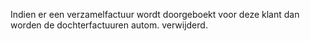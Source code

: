 Indien er een verzamelfactuur wordt doorgeboekt voor deze klant dan worden de dochterfactuuren autom. verwijderd.